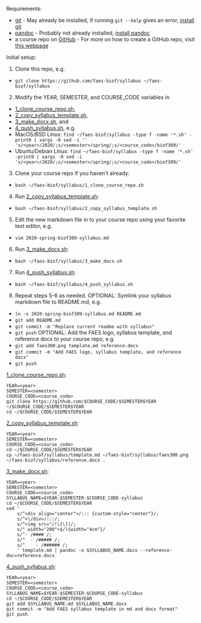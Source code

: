 Requirements:
- [git](https://git-scm.com/) - May already be installed, if running `git --help` gives an error, [install git](https://www.atlassian.com/git/tutorials/install-git)
- [pandoc](https://pandoc.org/) - Probably not already installed, [install pandoc](https://pandoc.org/installing.html)
- a course repo on [GitHub](https://github.com/) - For more on how to create a GitHub repo, visit [this webpage](https://help.github.com/en/github/getting-started-with-github/create-a-repo)

Initial setup:
1. Clone this repo, e.g.
- `git clone https://github.com/faes-biof/syllabus ~/faes-biof/syllabus`
2. Modify the YEAR, SEMESTER, and COURSE_CODE variables in
- [1_clone_course_repo.sh](clone_course_repo.sh),
- [2_copy_syllabus_template.sh](copy_syllabus_template.sh),
- [3_make_docx.sh](make_docx.sh), and
- [4_push_syllabus.sh](push_syllabus.sh), e.g.
- MacOS/BSD Linux: `find ~/faes-biof/syllabus -type f -name '*.sh' -print0 | xargs -0 sed -i '' 's/<year>/2020/;s/<semester>/spring/;s/<course_code>/biof309/'`
- Ubuntu/Debian Linux: `find ~/faes-biof/syllabus -type f -name '*.sh' -print0 | xargs -0 sed -i 's/<year>/2020/;s/<semester>/spring/;s/<course_code>/biof309/'`
3. Clone your course repo if you haven't already:
- `bash ~/faes-biof/syllabus/1_clone_course_repo.sh`
4. Run [2_copy_syllabus_template.sh](2_copy_syllabus_template.sh):
- `bash ~/faes-biof/syllabus/2_copy_syllabus_template.sh`
5. Edit the new markdown file in to your course repo using your favorite text editor, e.g.
- `vim 2020-spring-biof309-syllabus.md`
6. Run [3_make_docx.sh](3_make_docx.sh):
- `bash ~/faes-biof/syllabus/3_make_docx.sh`
7. Run [4_push_syllabus.sh](4_push_syllabus.sh):
- `bash ~/faes-biof/syllabus/4_push_syllabus.sh`
8. Repeat steps 5-6 as needed.
OPTIONAL: Symlink your syllabus markdown file to README.md, e.g.
- `ln -s 2020-spring-biof309-syllabus.md README.md`
- `git add README.md`
- `git commit -m "Replace current readme with syllabus"`
- `git push`
OPTIONAL: Add the FAES logo, syllabus template, and reference docx to your course repo, e.g.
- `git add faes300.png template.md reference.docx`
- `git commit -m "Add FAES logo, syllabus template, and reference docx"`
- `git push`

[1_clone_course_repo.sh](clone_course_repo.sh):

```
YEAR=<year>
SEMESTER=<semester>
COURSE_CODE=<course_code>
git clone https://github.com/$COURSE_CODE/$SEMESTER$YEAR ~/$COURSE_CODE/$SEMESTER$YEAR
cd ~/$COURSE_CODE/$SEMESTER$YEAR
```

[2_copy_syllabus_template.sh](copy_syllabus_template.sh):

```
YEAR=<year>
SEMESTER=<semester>
COURSE_CODE=<course_code>
cd ~/$COURSE_CODE/$SEMESTER$YEAR
cp ~/faes-biof/syllabus/template.md ~/faes-biof/syllabus/faes300.png ~/faes-biof/syllabus/reference.docx .
```

[3_make_docx.sh](make_docx.sh):

```
YEAR=<year>
SEMESTER=<semester>
COURSE_CODE=<course_code>
SYLLABUS_NAME=$YEAR-$SEMESTER-$COURSE_CODE-syllabus
cd ~/$COURSE_CODE/$SEMESTER$YEAR
sed '
    s/^<div align="center">/::: {custom-style="center"}/;
    s/^<\/div>/:::/;
    s/^<img src="/!\[\](/;
    s/" width="200">$/){width="4cm"}/
    s/^- /#### /;
    s/^  - /##### /;
    s/^    - /###### /;
    ' template.md | pandoc -o $SYLLABUS_NAME.docx --reference-doc=reference.docx
```

[4_push_syllabus.sh](push_syllabus.sh):

```
YEAR=<year>
SEMESTER=<semester>
COURSE_CODE=<course_code>
SYLLABUS_NAME=$YEAR-$SEMESTER-$COURSE_CODE-syllabus
cd ~/$COURSE_CODE/$SEMESTER$YEAR
git add $SYLLABUS_NAME.md $SYLLABUS_NAME.docx
git commit -m "Add FAES syllabus template in md and docx format"
git push
```
